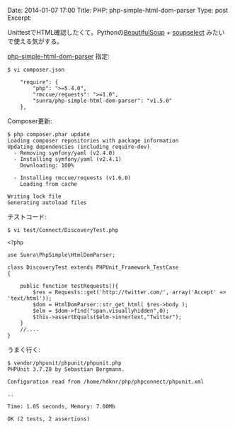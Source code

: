 Date: 2014-01-07 17:00
Title:  PHP: php-simple-html-dom-parser
Type: post  
Excerpt:   


UnittestでHTML確認したくて。Pythonの[BeautifulSoup](http://www.crummy.com/software/BeautifulSoup/) + [soupselect](https://github.com/simonw/soupselect) みたいで使える気がする。


[php-simple-html-dom-parser](https://github.com/sunra/php-simple-html-dom-parser) 指定:
    
    $ vi composer.json
    
        "require": {
            "php": ">=5.4.0",
            "rmccue/requests": ">=1.0",
            "sunra/php-simple-html-dom-parser": "v1.5.0"
        },  
    
Composer更新:

    $ php composer.phar update
    Loading composer repositories with package information
    Updating dependencies (including require-dev)
      - Removing symfony/yaml (v2.4.0)
      - Installing symfony/yaml (v2.4.1)
        Downloading: 100%         
    
      - Installing rmccue/requests (v1.6.0)
        Loading from cache
    
    Writing lock file
    Generating autoload files
    

テストコード:
    
    $ vi test/Connect/DiscoveryTest.php 
    
    <?php
    
    use Sunra\PhpSimple\HtmlDomParser;
    
    class DiscoveryTest extends PHPUnit_Framework_TestCase
    {
        
        public function testRequests(){
            $res = Requests::get('http://twitter.com/', array('Accept' => 'text/html'));
            $dom = HtmlDomParser::str_get_html( $res->body );
            $elm = $dom->find("span.visuallyhidden",0);
            $this->assertEquals($elm->innertext,"Twitter");
        }   
        //....
    }

うまく行く:
    
    $ vendor/phpunit/phpunit/phpunit.php 
    PHPUnit 3.7.28 by Sebastian Bergmann.
    
    Configuration read from /home/hdknr/php/phpconnect/phpunit.xml
    
    ..
    
    Time: 1.05 seconds, Memory: 7.00Mb
    
    OK (2 tests, 2 assertions)
